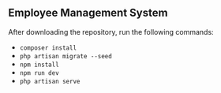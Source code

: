 ## Employee Management System

After downloading the repository, run the following commands:

- `composer install`
- `php artisan migrate --seed`
- `npm install`
- `npm run dev`
- `php artisan serve`
